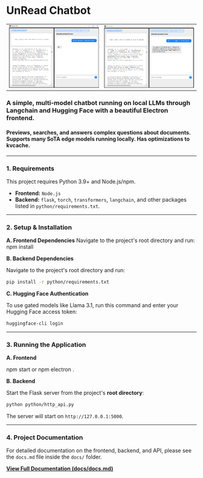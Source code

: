 # UnRead Chatbot

<table>
  <tr>
    <td><img src="./docs/assets/chat_preview_1.png" alt="Chatbot Preview 1" width="400"></td>
    <td><img src="./docs/assets/chat_preview_2.png" alt="Chatbot Preview 2" width="400"></td>
  </tr>
</table>

### A simple, multi-model chatbot running on local LLMs through Langchain and Hugging Face with a beautiful Electron frontend.  


#### Previews, searches, and answers complex questions about documents. Supports many SoTA edge models running locally. Has optimizations to kvcache.

---

### 1. Requirements

This project requires Python 3.9+ and Node.js/npm.

- **Frontend:** `Node.js`
- **Backend:** `flask`, `torch`, `transformers`, `langchain`, and other packages listed in `python/requirements.txt`.

---

### 2. Setup & Installation

**A. Frontend Dependencies**
Navigate to the project's root directory and run:
npm install

**B. Backend Dependencies**

Navigate to the project's root directory and run:
```bash
pip install -r python/requirements.txt
```

**C. Hugging Face Authentication**

To use gated models like Llama 3.1, run this command and enter your Hugging Face access token:
```bash
huggingface-cli login
```

---

### 3. Running the Application

**A. Frontend**

npm start or npm electron .

**B. Backend**

Start the Flask server from the project's **root directory**:
```bash
python python/http_api.py
```
The server will start on `http://127.0.0.1:5000`.

---

### 4. Project Documentation

For detailed documentation on the frontend, backend, and API, please see the `docs.md` file inside the `docs/` folder.

[**View Full Documentation (docs/docs.md)**](./docs/docs.md)
